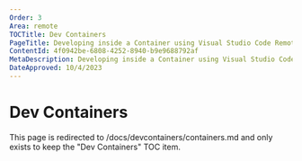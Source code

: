 ```yaml
---
Order: 3
Area: remote
TOCTitle: Dev Containers
PageTitle: Developing inside a Container using Visual Studio Code Remote Development
ContentId: 4f0942be-6808-4252-8940-b9e9688792af
MetaDescription: Developing inside a Container using Visual Studio Code Remote Development
DateApproved: 10/4/2023
---
```

# Dev Containers

This page is redirected to /docs/devcontainers/containers.md and only exists to keep the "Dev Containers" TOC item.
